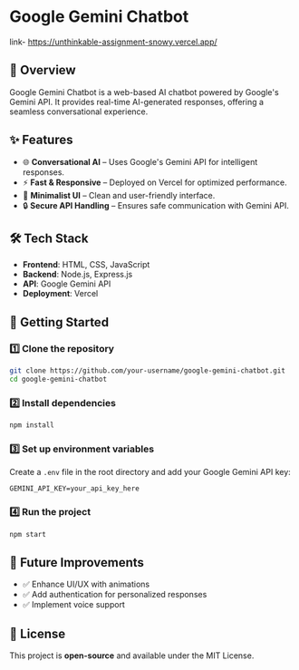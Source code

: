 # Google Gemini Chatbot  
link- https://unthinkable-assignment-snowy.vercel.app/


## 📌 Overview  

Google Gemini Chatbot is a web-based AI chatbot powered by Google's Gemini API. It provides real-time AI-generated responses, offering a seamless conversational experience.  

## ✨ Features  

- 🌐 **Conversational AI** – Uses Google's Gemini API for intelligent responses.  
- ⚡ **Fast & Responsive** – Deployed on Vercel for optimized performance.  
- 🎨 **Minimalist UI** – Clean and user-friendly interface.  
- 🔒 **Secure API Handling** – Ensures safe communication with Gemini API.  

## 🛠️ Tech Stack  

- **Frontend**: HTML, CSS, JavaScript  
- **Backend**: Node.js, Express.js  
- **API**: Google Gemini API  
- **Deployment**: Vercel  

## 🚀 Getting Started  

### 1️⃣ Clone the repository  
```bash
git clone https://github.com/your-username/google-gemini-chatbot.git
cd google-gemini-chatbot
```

### 2️⃣ Install dependencies  
```bash
npm install
```

### 3️⃣ Set up environment variables  
Create a `.env` file in the root directory and add your Google Gemini API key:  
```
GEMINI_API_KEY=your_api_key_here
```

### 4️⃣ Run the project  
```bash
npm start
```

## 📌 Future Improvements  

- ✅ Enhance UI/UX with animations  
- ✅ Add authentication for personalized responses  
- ✅ Implement voice support  

## 📜 License  

This project is **open-source** and available under the MIT License.  

